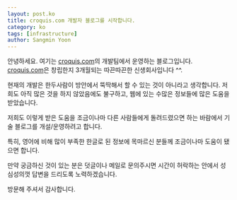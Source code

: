```yaml
---
layout: post.ko
title: croquis.com 개발자 블로그를 시작합니다.
category: ko
tags: [infrastructure]
author: Sangmin Yoon
---
```


안녕하세요.
여기는 [croquis.com]의 개발팀에서 운영하는 블로그입니다.
[croquis.com]은 창립한지 3개월되는 따끈따끈한 신생회사입니다 ^^.

현재의 개발은 한두사람이 방안에서 뚝딱해서 할 수 있는 것이 아니라고 생각합니다.
저희도 아직 많은 것을 하지 않았음에도 불구하고,
웹에 있는 수많은 정보들에 많은 도움을 받았습니다.

저희도 이렇게 받은 도움을 조금이나마 다른 사람들에게 돌려드렸으면
하는 바람에서 기술 블로그를 개설/운영하려고 합니다.

특히, 영어에 비해 많이 부족한 한글로 된 정보에 목마르신 분들께
조금이나마 도움이 됐으면 합니다.

만약 궁금하신 것이 있는 분은 덧글이나 메일로 문의주시면
시간이 허락하는 안에서 성심성의껏 답변을 드리도록 노력하겠습니다.

방문해 주셔서 감사합니다.

 [croquis.com]: http://croquis.com/

